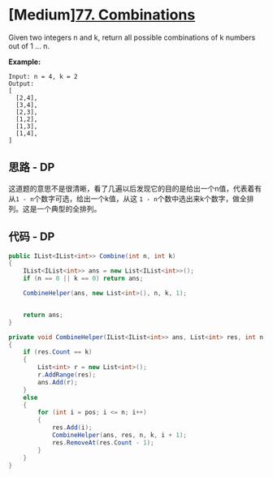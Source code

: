 # [Medium][77. Combinations](https://leetcode.com/problems/combinations/)

Given two integers n and k, return all possible combinations of k numbers out of 1 ... n.

**Example:**

```text
Input: n = 4, k = 2
Output:
[
  [2,4],
  [3,4],
  [2,3],
  [1,2],
  [1,3],
  [1,4],
]
```

## 思路 - DP

这道题的意思不是很清晰，看了几遍以后发现它的目的是给出一个n值，代表着有从`1 - n`个数字可选，给出一个k值，从这 `1 - n`个数中选出来k个数字，做全排列。这是一个典型的全排列。

## 代码 - DP

```csharp
public IList<IList<int>> Combine(int n, int k)
{
    IList<IList<int>> ans = new List<IList<int>>();
    if (n == 0 || k == 0) return ans;

    CombineHelper(ans, new List<int>(), n, k, 1);


    return ans;
}

private void CombineHelper(IList<IList<int>> ans, List<int> res, int n, int k, int pos)
{
    if (res.Count == k)
    {
        List<int> r = new List<int>();
        r.AddRange(res);
        ans.Add(r);
    }
    else
    {
        for (int i = pos; i <= n; i++)
        {
            res.Add(i);
            CombineHelper(ans, res, n, k, i + 1);
            res.RemoveAt(res.Count - 1);
        }
    }
}
```
